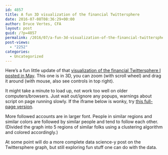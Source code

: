 ```yaml
---
id: 4857
title: A fun 3D visualization of the financial Twittersphere
date: 2016-07-08T08:36:29+00:00
author: Druce Vertes, CFA
layout: post
guid: /?p=4857
permalink: /2016/07/a-fun-3d-visualization-of-the-financial-twittersphere/
post-views:
  - "2252"
categories:
  - Uncategorized
---
```

Here&#8217;s a fun little update of that [visualization of the financial Twittersphere I posted in May](/2016/05/the-top-100-people-to-follow-to-discover-financial-news-on-twitter-april-2016/). This one is in 3D, you can zoom (with scroll wheel) and drag it around (with mouse, also see controls in top right).

It might take a minute to load up, not work too well on older computers/browsers. Just wait out/ignore any popups, warnings about script on page running slowly. If the iframe below is wonky, try [this full-page version](https://plot.ly/~drucev/94/network-of-follows/).  
<!--more-->



More followed accounts are in larger font. People in similar regions and similar colors are followed by similar people and tend to follow each other. (Divided the graph into 5 regions of similar folks using a clustering algorithm and colored accordingly.)

At some point will do a more complete data science-y post on the Twittersphere graph, but still exploring fun stuff one can do with the data.